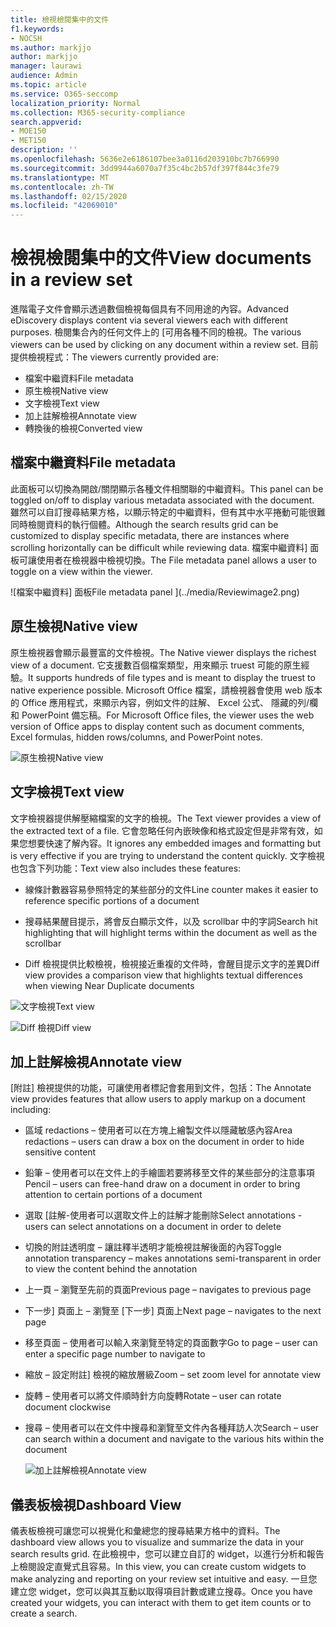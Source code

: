 ```yaml
---
title: 檢視檢閱集中的文件
f1.keywords:
- NOCSH
ms.author: markjjo
author: markjjo
manager: laurawi
audience: Admin
ms.topic: article
ms.service: O365-seccomp
localization_priority: Normal
ms.collection: M365-security-compliance
search.appverid:
- MOE150
- MET150
description: ''
ms.openlocfilehash: 5636e2e6186107bee3a0116d203910bc7b766990
ms.sourcegitcommit: 3dd9944a6070a7f35c4bc2b57df397f844c3fe79
ms.translationtype: MT
ms.contentlocale: zh-TW
ms.lasthandoff: 02/15/2020
ms.locfileid: "42069010"
---
```

# <a name="view-documents-in-a-review-set"></a><span data-ttu-id="3a143-102">檢視檢閱集中的文件</span><span class="sxs-lookup"><span data-stu-id="3a143-102">View documents in a review set</span></span>

<span data-ttu-id="3a143-103">進階電子文件會顯示透過數個檢視每個具有不同用途的內容。</span><span class="sxs-lookup"><span data-stu-id="3a143-103">Advanced eDiscovery displays content via several viewers each with different purposes.</span></span> <span data-ttu-id="3a143-104">檢閱集合內的任何文件上的 [可用各種不同的檢視。</span><span class="sxs-lookup"><span data-stu-id="3a143-104">The various viewers can be used by clicking on any document within a review set.</span></span> <span data-ttu-id="3a143-105">目前提供檢視程式：</span><span class="sxs-lookup"><span data-stu-id="3a143-105">The viewers currently provided are:</span></span>

- <span data-ttu-id="3a143-106">檔案中繼資料</span><span class="sxs-lookup"><span data-stu-id="3a143-106">File metadata</span></span>
- <span data-ttu-id="3a143-107">原生檢視</span><span class="sxs-lookup"><span data-stu-id="3a143-107">Native view</span></span>
- <span data-ttu-id="3a143-108">文字檢視</span><span class="sxs-lookup"><span data-stu-id="3a143-108">Text view</span></span>
- <span data-ttu-id="3a143-109">加上註解檢視</span><span class="sxs-lookup"><span data-stu-id="3a143-109">Annotate view</span></span>
- <span data-ttu-id="3a143-110">轉換後的檢視</span><span class="sxs-lookup"><span data-stu-id="3a143-110">Converted view</span></span>

## <a name="file-metadata"></a><span data-ttu-id="3a143-111">檔案中繼資料</span><span class="sxs-lookup"><span data-stu-id="3a143-111">File metadata</span></span>

<span data-ttu-id="3a143-112">此面板可以切換為開啟/關閉顯示各種文件相關聯的中繼資料。</span><span class="sxs-lookup"><span data-stu-id="3a143-112">This panel can be toggled on/off to display various metadata associated with the document.</span></span> <span data-ttu-id="3a143-113">雖然可以自訂搜尋結果方格，以顯示特定的中繼資料，但有其中水平捲動可能很難同時檢閱資料的執行個體。</span><span class="sxs-lookup"><span data-stu-id="3a143-113">Although the search results grid can be customized to display specific metadata, there are instances where scrolling horizontally can be difficult while reviewing data.</span></span> <span data-ttu-id="3a143-114">檔案中繼資料] 面板可讓使用者在檢視器中檢視切換。</span><span class="sxs-lookup"><span data-stu-id="3a143-114">The File metadata panel allows a user to toggle on a view within the viewer.</span></span>

![<span data-ttu-id="3a143-115">檔案中繼資料] 面板</span><span class="sxs-lookup"><span data-stu-id="3a143-115">File metadata panel</span></span>
](../media/Reviewimage2.png)

## <a name="native-view"></a><span data-ttu-id="3a143-116">原生檢視</span><span class="sxs-lookup"><span data-stu-id="3a143-116">Native view</span></span>

<span data-ttu-id="3a143-117">原生檢視器會顯示最豐富的文件檢視。</span><span class="sxs-lookup"><span data-stu-id="3a143-117">The Native viewer displays the richest view of a document.</span></span> <span data-ttu-id="3a143-118">它支援數百個檔案類型，用來顯示 truest 可能的原生經驗。</span><span class="sxs-lookup"><span data-stu-id="3a143-118">It supports hundreds of file types and is meant to display the truest to native experience possible.</span></span> <span data-ttu-id="3a143-119">Microsoft Office 檔案，請檢視器會使用 web 版本的 Office 應用程式，來顯示內容，例如文件的註解、 Excel 公式、 隱藏的列/欄和 PowerPoint 備忘稿。</span><span class="sxs-lookup"><span data-stu-id="3a143-119">For Microsoft Office files, the viewer uses the web version of Office apps to display content such as document comments, Excel formulas, hidden rows/columns, and PowerPoint notes.</span></span>

![<span data-ttu-id="3a143-120">原生檢視</span><span class="sxs-lookup"><span data-stu-id="3a143-120">Native view</span></span>
](../media/Reviewimage3.png)

## <a name="text-view"></a><span data-ttu-id="3a143-121">文字檢視</span><span class="sxs-lookup"><span data-stu-id="3a143-121">Text view</span></span>

<span data-ttu-id="3a143-122">文字檢視器提供解壓縮檔案的文字的檢視。</span><span class="sxs-lookup"><span data-stu-id="3a143-122">The Text viewer provides a view of the extracted text of a file.</span></span> <span data-ttu-id="3a143-123">它會忽略任何內嵌映像和格式設定但是非常有效，如果您想要快速了解內容。</span><span class="sxs-lookup"><span data-stu-id="3a143-123">It ignores any embedded images and formatting but is very effective if you are trying to understand the content quickly.</span></span> <span data-ttu-id="3a143-124">文字檢視也包含下列功能：</span><span class="sxs-lookup"><span data-stu-id="3a143-124">Text view also includes these features:</span></span>

  - <span data-ttu-id="3a143-125">線條計數器容易參照特定的某些部分的文件</span><span class="sxs-lookup"><span data-stu-id="3a143-125">Line counter makes it easier to reference specific portions of a document</span></span>

  - <span data-ttu-id="3a143-126">搜尋結果醒目提示，將會反白顯示文件，以及 scrollbar 中的字詞</span><span class="sxs-lookup"><span data-stu-id="3a143-126">Search hit highlighting that will highlight terms within the document as well as the scrollbar</span></span>

  - <span data-ttu-id="3a143-127">Diff 檢視提供比較檢視，檢視接近重複的文件時，會醒目提示文字的差異</span><span class="sxs-lookup"><span data-stu-id="3a143-127">Diff view provides a comparison view that highlights textual differences when viewing Near Duplicate documents</span></span>

![<span data-ttu-id="3a143-128">文字檢視</span><span class="sxs-lookup"><span data-stu-id="3a143-128">Text view</span></span>
](../media/Reviewimage4.png)

![<span data-ttu-id="3a143-129">Diff 檢視</span><span class="sxs-lookup"><span data-stu-id="3a143-129">Diff view</span></span>
](../media/Reviewimage5.png)

## <a name="annotate-view"></a><span data-ttu-id="3a143-130">加上註解檢視</span><span class="sxs-lookup"><span data-stu-id="3a143-130">Annotate view</span></span>

<span data-ttu-id="3a143-131">[附註] 檢視提供的功能，可讓使用者標記會套用到文件，包括：</span><span class="sxs-lookup"><span data-stu-id="3a143-131">The Annotate view provides features that allow users to apply markup on a document including:</span></span>

  - <span data-ttu-id="3a143-132">區域 redactions – 使用者可以在方塊上繪製文件以隱藏敏感內容</span><span class="sxs-lookup"><span data-stu-id="3a143-132">Area redactions – users can draw a box on the document in order to hide sensitive content</span></span>

  - <span data-ttu-id="3a143-133">鉛筆 – 使用者可以在文件上的手繪圖若要將移至文件的某些部分的注意事項</span><span class="sxs-lookup"><span data-stu-id="3a143-133">Pencil – users can free-hand draw on a document in order to bring attention to certain portions of a document</span></span>

  - <span data-ttu-id="3a143-134">選取 [註解-使用者可以選取文件上的註解才能刪除</span><span class="sxs-lookup"><span data-stu-id="3a143-134">Select annotations - users can select annotations on a document in order to delete</span></span>

  - <span data-ttu-id="3a143-135">切換的附註透明度 – 讓註釋半透明才能檢視註解後面的內容</span><span class="sxs-lookup"><span data-stu-id="3a143-135">Toggle annotation transparency – makes annotations semi-transparent in order to view the content behind the annotation</span></span>

  - <span data-ttu-id="3a143-136">上一頁 – 瀏覽至先前的頁面</span><span class="sxs-lookup"><span data-stu-id="3a143-136">Previous page – navigates to previous page</span></span>

  - <span data-ttu-id="3a143-137">下一步] 頁面上 – 瀏覽至 [下一步] 頁面上</span><span class="sxs-lookup"><span data-stu-id="3a143-137">Next page – navigates to the next page</span></span>

  - <span data-ttu-id="3a143-138">移至頁面 – 使用者可以輸入來瀏覽至特定的頁面數字</span><span class="sxs-lookup"><span data-stu-id="3a143-138">Go to page – user can enter a specific page number to navigate to</span></span>

  - <span data-ttu-id="3a143-139">縮放 – 設定附註] 檢視的縮放層級</span><span class="sxs-lookup"><span data-stu-id="3a143-139">Zoom – set zoom level for annotate view</span></span>

  - <span data-ttu-id="3a143-140">旋轉 – 使用者可以將文件順時針方向旋轉</span><span class="sxs-lookup"><span data-stu-id="3a143-140">Rotate – user can rotate document clockwise</span></span>

  - <span data-ttu-id="3a143-141">搜尋 – 使用者可以在文件中搜尋和瀏覽至文件內各種拜訪人次</span><span class="sxs-lookup"><span data-stu-id="3a143-141">Search – user can search within a document and navigate to the various hits within the document</span></span>
    
    ![<span data-ttu-id="3a143-142">加上註解檢視</span><span class="sxs-lookup"><span data-stu-id="3a143-142">Annotate view</span></span>
    ](../media/Reviewimage1.png)

## <a name="dashboard-view"></a><span data-ttu-id="3a143-143">儀表板檢視</span><span class="sxs-lookup"><span data-stu-id="3a143-143">Dashboard View</span></span> 
<span data-ttu-id="3a143-144">儀表板檢視可讓您可以視覺化和彙總您的搜尋結果方格中的資料。</span><span class="sxs-lookup"><span data-stu-id="3a143-144">The dashboard view allows you to visualize and summarize the data in your search results grid.</span></span> <span data-ttu-id="3a143-145">在此檢視中，您可以建立自訂的 widget，以進行分析和報告上檢閱設定直覺式且容易。</span><span class="sxs-lookup"><span data-stu-id="3a143-145">In this view, you can create custom widgets to make analyzing and reporting on your review set intuitive and easy.</span></span> <span data-ttu-id="3a143-146">一旦您建立您 widget，您可以與其互動以取得項目計數或建立搜尋。</span><span class="sxs-lookup"><span data-stu-id="3a143-146">Once you have created your widgets, you can interact with them to get item counts or to create a search.</span></span> 
